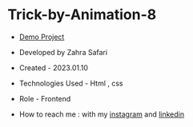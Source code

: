 # Trick-by-Animation-8

- [Demo Project](https://zahrasafari-web.github.io/Trick-by-Animation-8/)

- Developed by Zahra Safari

- Created - 2023.01.10

- Technologies Used - Html , css 

- Role - Frontend

- How to reach me : with my [instagram](https://www.instagram.com/zahrasafari_web_developer) and [linkedin](https://www.linkedin.com/in/zahra-safari1986)
